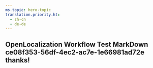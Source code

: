 ```yaml
---
ms.topic: hero-topic
translation.priority.ht: 
  - zh-cn
  - de-de
---
```

## OpenLocalization Workflow Test MarkDown ce08f353-56df-4ec2-ac7e-1e66981ad72e thanks!
